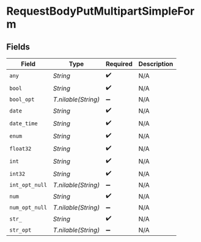 # RequestBodyPutMultipartSimpleForm


## Fields

| Field               | Type                | Required            | Description         |
| ------------------- | ------------------- | ------------------- | ------------------- |
| `any`               | *String*            | :heavy_check_mark:  | N/A                 |
| `bool`              | *String*            | :heavy_check_mark:  | N/A                 |
| `bool_opt`          | *T.nilable(String)* | :heavy_minus_sign:  | N/A                 |
| `date`              | *String*            | :heavy_check_mark:  | N/A                 |
| `date_time`         | *String*            | :heavy_check_mark:  | N/A                 |
| `enum`              | *String*            | :heavy_check_mark:  | N/A                 |
| `float32`           | *String*            | :heavy_check_mark:  | N/A                 |
| `int`               | *String*            | :heavy_check_mark:  | N/A                 |
| `int32`             | *String*            | :heavy_check_mark:  | N/A                 |
| `int_opt_null`      | *T.nilable(String)* | :heavy_minus_sign:  | N/A                 |
| `num`               | *String*            | :heavy_check_mark:  | N/A                 |
| `num_opt_null`      | *T.nilable(String)* | :heavy_minus_sign:  | N/A                 |
| `str_`              | *String*            | :heavy_check_mark:  | N/A                 |
| `str_opt`           | *T.nilable(String)* | :heavy_minus_sign:  | N/A                 |